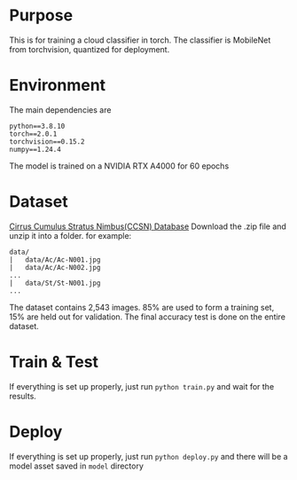 # Purpose
This is for training a cloud classifier in torch. The classifier is MobileNet from torchvision, quantized for deployment.

# Environment
The main dependencies are
```
python==3.8.10
torch==2.0.1
torchvision==0.15.2
numpy==1.24.4
```
The model is trained on a NVIDIA RTX A4000 for 60 epochs

# Dataset
[Cirrus Cumulus Stratus Nimbus(CCSN) Database](https://github.com/upuil/CCSN-Database)
Download the .zip file and unzip it into a folder. for example:
```
data/
|   data/Ac/Ac-N001.jpg
|   data/Ac/Ac-N002.jpg
...
|   data/St/St-N001.jpg
...
```
The dataset contains 2,543 images. 85% are used to form a training set, 15% are held out for validation.
The final accuracy test is done on the entire dataset.

# Train & Test 
If everything is set up properly, just run `python train.py` and wait for the results.

# Deploy
If everything is set up properly, just run `python deploy.py` and there will be a model asset saved in `model` directory